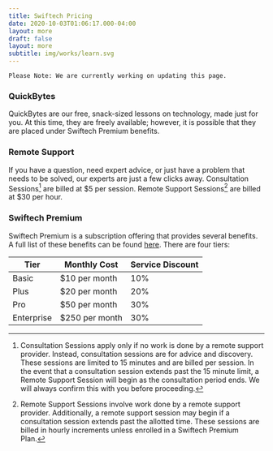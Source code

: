 ```yaml
---
title: Swiftech Pricing
date: 2020-10-03T01:06:17.000-04:00
layout: more
draft: false
layout: more
subtitle: img/works/learn.svg
---
```


`Please Note: We are currently working on updating this page.`

### QuickBytes
QuickBytes are our free, snack-sized lessons on technology, made just for you. At this time, they are freely available; however, it is possible that they are placed under Swiftech Premium benefits.

### Remote Support
If you have a question, need expert advice, or just have a problem that needs to be solved, our experts are just a few clicks away. Consultation Sessions[^1] are billed at $5 per session. Remote Support Sessions[^2] are billed at $30 per hour.

### Swiftech Premium
Swiftech Premium is a subscription offering that provides several benefits. A full list of these benefits can be found [here](https://Swiftech.ch/premium). There are four tiers:

| Tier 	| Monthly Cost 	| Service Discount 	|
|-	|-	|-	|
| Basic 	| $10 per month 	| 10% 	|
| Plus 	| $20 per month 	| 20% 	|
| Pro 	| $50 per month 	| 30% 	|
| Enterprise 	| $250 per month 	| 30% 	|

[^1]: Consultation Sessions apply only if no work is done by a remote support provider. Instead, consultation sessions are for advice and discovery. These sessions are limited to 15 minutes and are billed per session. In the event that a consultation session extends past the 15 minute limit, a Remote Support Session will begin as the consultation period ends. We will always confirm this with you before proceeding.

[^2]: Remote Support Sessions involve work done by a remote support provider. Additionally, a remote support session may begin if a consultation session extends past the allotted time. These sessions are billed in hourly increments unless enrolled in a Swiftech Premium Plan.